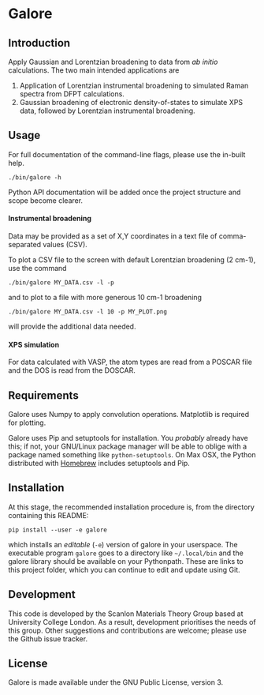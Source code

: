 # Galore

## Introduction

Apply Gaussian and Lorentzian broadening to data from *ab initio*
calculations. The two main intended applications are

1. Application of Lorentzian instrumental broadening to simulated
   Raman spectra from DFPT calculations.
2. Gaussian broadening of electronic density-of-states to simulate XPS
   data, followed by Lorentzian instrumental broadening.

## Usage

For full documentation of the command-line flags, please use the
in-built help.

    ./bin/galore -h

Python API documentation will be added once the project structure and
scope become clearer.

#### Instrumental broadening
Data may be provided as a set of X,Y coordinates in a text file of
comma-separated values (CSV).

To plot a CSV file to the screen with default Lorentzian broadening (2
cm-1), use the command

    ./bin/galore MY_DATA.csv -l -p

and to plot to a file with more generous 10 cm-1 broadening

    ./bin/galore MY_DATA.csv -l 10 -p MY_PLOT.png

will provide the additional data needed.

#### XPS simulation

For data calculated with VASP, the atom types are read from a POSCAR
file and the DOS is read from the DOSCAR.

## Requirements

Galore uses Numpy to apply convolution operations. Matplotlib is
required for plotting.

Galore uses Pip and setuptools for installation. You *probably*
already have this; if not, your GNU/Linux package manager will be able
to oblige with a package named something like `python-setuptools`. On
Max OSX, the Python distributed with [Homebrew](http://brew.sh)
includes setuptools and Pip.

## Installation

At this stage, the recommended installation procedure is, from the
directory containing this README:

    pip install --user -e galore
    
which installs an *editable* (`-e`) version of galore in your
userspace. The executable program `galore` goes to a directory like
`~/.local/bin` and the galore library should be available on your
Pythonpath. These are links to this project folder, which you can
continue to edit and update using Git.

## Development

This code is developed by the Scanlon Materials Theory Group based at
University College London. As a result, development prioritises the
needs of this group. Other suggestions and contributions are welcome;
please use the Github issue tracker.

## License
Galore is made available under the GNU Public License, version 3.
